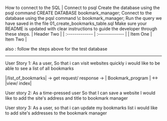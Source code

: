 How to connect to the SQL | Connect to psql
Create the database using the psql command CREATE DATABASE bookmark_manager;
Connect to the database using the pqsl command \c bookmark_manager;
Run the query we have saved in the file 01_create_bookmarks_table.sql
Make sure your README is updated with clear instructions to guide the developer through these steps. | Header Two     |
| :------------- | :------------- |
| Item One       | Item Two       |

also : follow the steps above for the test database



-----
User Story 1:
As a user,
So that i can visit websites quickly
i would like to be able to see a list of all bookmarks


|/list_of_bookmarks| -> get request/ response -> | Bookmark_program | <-> |view/ index|


User story 2:
As a time-pressed user
So that I can save a website
I would like to add the site's address and title to bookmark manager

User story 3:
As a user,
so that i can update my bookmarks list
i would like to add site's addresses to the bookmark manager
